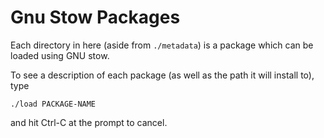 # Gnu Stow Packages

Each directory in here (aside from `./metadata`) is a package which can be loaded using GNU stow.

To see a description of each package (as well as the path it will install to), type

```
./load PACKAGE-NAME
```

and hit Ctrl-C at the prompt to cancel.
